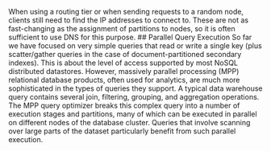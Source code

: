 
When using a routing tier or when sending requests to a random node, clients still need to find the
IP addresses to connect to. These are not as fast-changing as the assignment of partitions to nodes,
so it is often sufficient to use DNS for this purpose. ## Parallel Query Execution 
So far we have focused on very simple queries that read or write a single key (plus scatter/gather
queries in the case of document-partitioned secondary indexes). This is about the level of access
supported by most NoSQL distributed datastores. 
However, massively parallel processing (MPP) relational database products, often used for
analytics, are much more sophisticated in the types of queries they support. A typical data
warehouse query contains several join, filtering, grouping, and aggregation operations. The MPP
query optimizer breaks this complex query into a number of execution stages and partitions, many of
which can be executed in parallel on different nodes of the database cluster. Queries that involve
scanning over large parts of the dataset particularly benefit from such parallel execution.